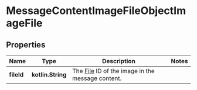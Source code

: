
# MessageContentImageFileObjectImageFile

## Properties
Name | Type | Description | Notes
------------ | ------------- | ------------- | -------------
**fileId** | **kotlin.String** | The [File](/docs/api-reference/files) ID of the image in the message content. | 



